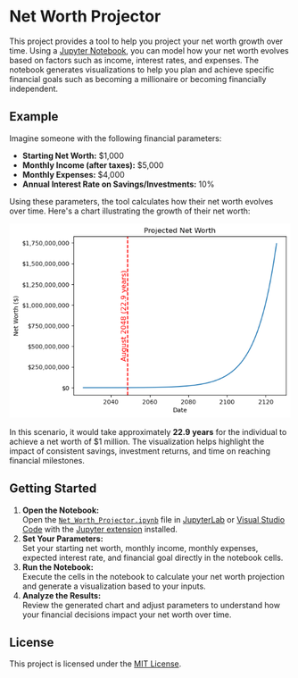 # Net Worth Projector

This project provides a tool to help you project your net worth growth over
time. Using a [Jupyter Notebook](https://jupyter.org), you can model how your
net worth evolves based on factors such as income, interest rates, and expenses.
The notebook generates visualizations to help you plan and achieve specific
financial goals such as becoming a millionaire or becoming financially
independent.

## Example

Imagine someone with the following financial parameters:

- **Starting Net Worth:** $1,000  
- **Monthly Income (after taxes):** $5,000  
- **Monthly Expenses:** $4,000  
- **Annual Interest Rate on Savings/Investments:** 10%

Using these parameters, the tool calculates how their net worth evolves over
time. Here's a chart illustrating the growth of their net worth:

![Chart showing projected worth over time](example.png)

In this scenario, it would take approximately **22.9 years** for the individual
to achieve a net worth of $1 million. The visualization helps highlight the
impact of consistent savings, investment returns, and time on reaching financial
milestones.

## Getting Started

1. **Open the Notebook:**  
   Open the [`Net_Worth_Projector.ipynb`](Net_Worth_Projector.ipynb) file in
   [JupyterLab](https://jupyter.org) or
   [Visual Studio Code](https://code.visualstudio.com)  with the
   [Jupyter extension](https://marketplace.visualstudio.com/items?itemName=ms-toolsai.jupyter)
   installed.
2. **Set Your Parameters:**  
   Set your starting net worth, monthly income, monthly expenses, expected
   interest rate, and financial goal directly in the notebook cells.
3. **Run the Notebook:**  
   Execute the cells in the notebook to calculate your net worth projection and
   generate a visualization based to your inputs.
4. **Analyze the Results:**  
   Review the generated chart and adjust parameters to understand how your
   financial decisions impact your net worth over time.

## License

This project is licensed under the [MIT License](LICENSE).

